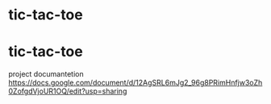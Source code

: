 # tic-tac-toe
# tic-tac-toe
project documantetion https://docs.google.com/document/d/12AgSRL6mJg2_96g8PRimHnfjw3oZh0ZofgdVjoUR1OQ/edit?usp=sharing